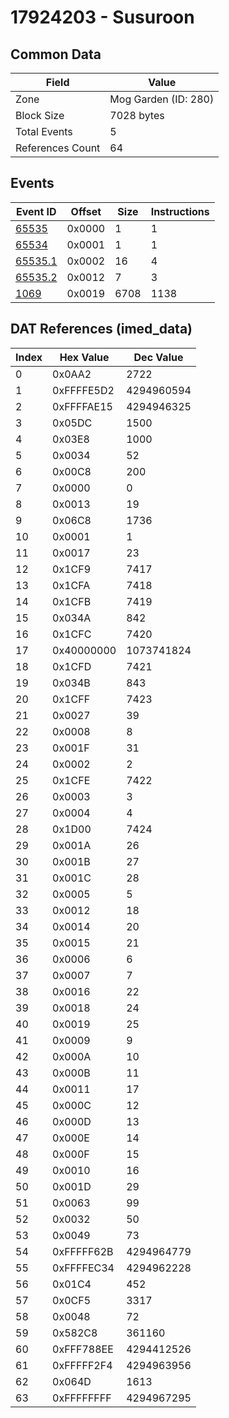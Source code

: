# 17924203 - Susuroon

## Common Data

| Field            | Value                |
|------------------|----------------------|
| Zone             | Mog Garden (ID: 280) |
| Block Size       | 7028 bytes           |
| Total Events     | 5                    |
| References Count | 64                   |

## Events

| Event ID                | Offset   |   Size |   Instructions |
|-------------------------|----------|--------|----------------|
| [65535](./65535.md)     | 0x0000   |      1 |              1 |
| [65534](./65534.md)     | 0x0001   |      1 |              1 |
| [65535.1](./65535.1.md) | 0x0002   |     16 |              4 |
| [65535.2](./65535.2.md) | 0x0012   |      7 |              3 |
| [1069](./1069.md)       | 0x0019   |   6708 |           1138 |

## DAT References (imed_data)

|   Index | Hex Value   |   Dec Value |
|---------|-------------|-------------|
|       0 | 0x0AA2      |        2722 |
|       1 | 0xFFFFE5D2  |  4294960594 |
|       2 | 0xFFFFAE15  |  4294946325 |
|       3 | 0x05DC      |        1500 |
|       4 | 0x03E8      |        1000 |
|       5 | 0x0034      |          52 |
|       6 | 0x00C8      |         200 |
|       7 | 0x0000      |           0 |
|       8 | 0x0013      |          19 |
|       9 | 0x06C8      |        1736 |
|      10 | 0x0001      |           1 |
|      11 | 0x0017      |          23 |
|      12 | 0x1CF9      |        7417 |
|      13 | 0x1CFA      |        7418 |
|      14 | 0x1CFB      |        7419 |
|      15 | 0x034A      |         842 |
|      16 | 0x1CFC      |        7420 |
|      17 | 0x40000000  |  1073741824 |
|      18 | 0x1CFD      |        7421 |
|      19 | 0x034B      |         843 |
|      20 | 0x1CFF      |        7423 |
|      21 | 0x0027      |          39 |
|      22 | 0x0008      |           8 |
|      23 | 0x001F      |          31 |
|      24 | 0x0002      |           2 |
|      25 | 0x1CFE      |        7422 |
|      26 | 0x0003      |           3 |
|      27 | 0x0004      |           4 |
|      28 | 0x1D00      |        7424 |
|      29 | 0x001A      |          26 |
|      30 | 0x001B      |          27 |
|      31 | 0x001C      |          28 |
|      32 | 0x0005      |           5 |
|      33 | 0x0012      |          18 |
|      34 | 0x0014      |          20 |
|      35 | 0x0015      |          21 |
|      36 | 0x0006      |           6 |
|      37 | 0x0007      |           7 |
|      38 | 0x0016      |          22 |
|      39 | 0x0018      |          24 |
|      40 | 0x0019      |          25 |
|      41 | 0x0009      |           9 |
|      42 | 0x000A      |          10 |
|      43 | 0x000B      |          11 |
|      44 | 0x0011      |          17 |
|      45 | 0x000C      |          12 |
|      46 | 0x000D      |          13 |
|      47 | 0x000E      |          14 |
|      48 | 0x000F      |          15 |
|      49 | 0x0010      |          16 |
|      50 | 0x001D      |          29 |
|      51 | 0x0063      |          99 |
|      52 | 0x0032      |          50 |
|      53 | 0x0049      |          73 |
|      54 | 0xFFFFF62B  |  4294964779 |
|      55 | 0xFFFFEC34  |  4294962228 |
|      56 | 0x01C4      |         452 |
|      57 | 0x0CF5      |        3317 |
|      58 | 0x0048      |          72 |
|      59 | 0x582C8     |      361160 |
|      60 | 0xFFF788EE  |  4294412526 |
|      61 | 0xFFFFF2F4  |  4294963956 |
|      62 | 0x064D      |        1613 |
|      63 | 0xFFFFFFFF  |  4294967295 |
